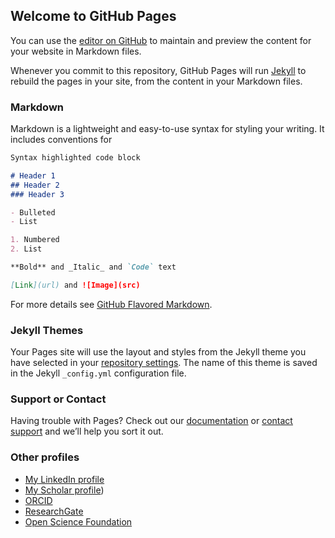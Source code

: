 ## Welcome to GitHub Pages

You can use the [editor on GitHub](https://github.com/gprevide/gprevide.github.io/edit/master/index.md) to maintain and preview the content for your website in Markdown files.

Whenever you commit to this repository, GitHub Pages will run [Jekyll](https://jekyllrb.com/) to rebuild the pages in your site, from the content in your Markdown files.

### Markdown

Markdown is a lightweight and easy-to-use syntax for styling your writing. It includes conventions for

```markdown
Syntax highlighted code block

# Header 1
## Header 2
### Header 3

- Bulleted
- List

1. Numbered
2. List

**Bold** and _Italic_ and `Code` text

[Link](url) and ![Image](src)
```

For more details see [GitHub Flavored Markdown](https://guides.github.com/features/mastering-markdown/).

### Jekyll Themes

Your Pages site will use the layout and styles from the Jekyll theme you have selected in your [repository settings](https://github.com/gprevide/gprevide.github.io/settings). The name of this theme is saved in the Jekyll `_config.yml` configuration file.

### Support or Contact

Having trouble with Pages? Check out our [documentation](https://help.github.com/categories/github-pages-basics/) or [contact support](https://github.com/contact) and we’ll help you sort it out.

### Other profiles

- [My LinkedIn profile](https://www.linkedin.com/in/gprevide/)
- [My Scholar profile](https://scholar.google.com/citations?user=gprevide))
- [ORCID](https://orcid.org/0000-0003-0502-2789)
- [ResearchGate](https://researchgate.net/profile/Guido_Previde_Massara)
- [Open Science Foundation](https://osf.io/96stz/)
